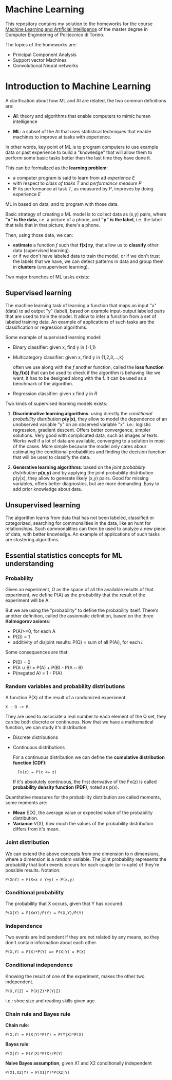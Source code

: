 # Machine Learning

This repository contains my solution to the homeworks for the course [Machine Learning and Artificial Intelligence](https://didattica.polito.it/pls/portal30/gap.pkg_guide.viewGap?p_cod_ins=02SQING&p_a_acc=2019&p_header=S) of the master degree in Computer Engineering of Politecnico di Torino.

The topics of the homeworks are:

* Principal Component Analysis
* Support vector Machines
* Convolutional Neural networks


# Introduction to Machine Learning

A clarification about how ML and AI are related, the two common definitions are:

* **AI**: theory and algorithms that enable computers to mimic human intelligence
  
* **ML**: a subset of the AI that uses statistical techniques that enable machines to improve at tasks with experience. 
  

In other words, key point of ML is to program computers to use example data or past experience to build a "knowledge" that will allow them to perform some basic tasks better then the last time they have done it.

This can be formalized as the **learning problem**:

* a computer program is said to learn from ad *experience E*
* with respect to *class of tasks T* and *performance measure P*
* IF its performance at task *T*, as measured by *P*, improves by doing experience *E*

ML in based on data, and to program with those data. 

Basic strategy of creating a ML model is to collect data as (x,y) pairs, where **"x" is the data**, i.e. a picture of a phone, and **"y" is the label**, i.e. the label that tells that in that picture, there's a phone.

Then, using those data, we can:

* **estimate** a function *f* such that **f(x)=y**, that allow us to **classify** other data (supervised learning).
* or if we don't have labeled data to train the model, or if we don't trust the labels that we have, we can detect patterns in data and group them in **clusters** (unsupervised learning).


Two major branches of ML tasks exists:

## Supervised learning

The machine learning task of learning a function that maps an input "x" (data) to ad output "y" (label), based on example input-output labeled pairs that are used to train the model. It allow to infer a function from a set of labeled training data. An example of applications of such tasks are the classification or regression algorithms. 

Some example of supervised learning model:

* Binary classifier: given x, find y in {-1,1}
* Multicategory classifier: given x, find y in {1,2,3,...,k}

    often we use along with the *f* another function, called the **loss function l(y,f(x))** that can be used to check if the algorithm is behaving like we want, it has to be designed along with the f. It can be used as a benchmark of the algorithm.

* Regression classifier: given x find y in *R*

    
Two kinds of supervised learning models exists:
    
1. **Discriminative learning algorithms**: using directly the *conditional probability distribution* **p(y|x)**, they allow to model the dependence of an unobserved variable "y" on an observed variable "x". i.e.: logistic regression, gradient descent. Offers better convergence, simpler solutions. Very good with complicated data, such as images or texts. Works well if a lot of data are available, converging to a solution in most of the cases. More simple because the model only cares abour estimating the conditional probabilities and finding the decision function that will be used to classify the data.

2. **Generative learning algorithms**: based on the *joint probability distribution* **p(x,y)** and by applying the joint probability distribution p(y|x), they allow to generate likely (x,y) pairs. Good for missing variables, offers better diagnostics, but are more demanding. Easy to add prior knowledge about data.
   
    
## Unsupervised learning

The algorithm learns from data that has not been labeled, classified or categorized, searching for commonalities in the data, like an hunt for relationships. Such commonalities can then be used to analyze a new piece of data, with better knowledge. An example of applications of such tasks are clustering algorithms.


## Essential statistics concepts for ML understanding

### **Probability**

Given an experiment, Ω as the space of all the available results of that experiment, we define P(A) as the probability that the result of the experiment will be A. 

But we are using the "probability" to define the probability itself. There's another definition, called the assiomatic definition, based on the three **Kolmogorov axioms**:

* P(A)>=0, for each A
* P(Ω) = 1
* additivity of disjoint results: P(Ω) = sum of all P(A*i*), for each *i*.

Some consequences are that:

* P(0) = 0
* P(A ∪ B) = P(A) + P(B) - P(A ∩ B)
* P(negated A) = 1 - P(A)

### **Random variables and probability distributions**

A function P(X) of the result of a randomized experiment. 

    X : Ω -> R

They are used to associate a real number to each element of the Ω set, they can be both discrete or continuous. Now that we have a mathematical function, we can study it's distribution.

* Discrete distributions
  
* Continuous distributions

    For a continuous distribution we can define the **cumulative distribution function (CDF)**: 

        Fx(z) = P(x <= z)

    If it's absolutely continuous, the first derivative of the Fx(z) is called **probability density function (PDF)**, noted as p(x).

Quantitative measures for the probability distribution are called moments, some moments are:

* **Mean** E(X), the average value or expected value of the probability distribution.
* **Variance** V(X), how much the values of the probability distribution differs from it's mean.


### **Joint distribution**

We can extend the above concepts from one dimension to n dimensions, where a dimension is a random variable. The joint probability represents the probability that both events occurs for each couple (or n-uple) of they're possible results. Notation: 

    P(X∩Y) = P(X=x ∩ Y=y) = P(x,y)


### **Conditional probability**

The probability that X occurs, given that Y has occured.

    P(X|Y) = P(X∩Y)/P(Y) = P(X,Y)/P(Y)

### **Independence**

Two events are indipendent if they are not related by any means, so they don't contain information about each other.

    P(X,Y) = P(X)*P(Y) => P(X|Y) = P(X)


### **Conditional independence**

Knowing the result of one of the experiment, makes the other two independent.

    P(X,Y|Z) = P(X|Z)*P(Y|Z)

i.e.: shoe size and reading skills given age.

### **Chain rule and Bayes rule**

**Chain rule**:

    P(X,Y) = P(X|Y)*P(Y) = P(Y|X)*P(X)

**Bayes rule**:

    P(X|Y) = P(Y|X)*P(X)/P(Y)


**Naive Bayes assumption**, given X1 and X2 conditionally independent

    P(X1,X2|Y) = P(X1|Y)*P(X2|Y)

